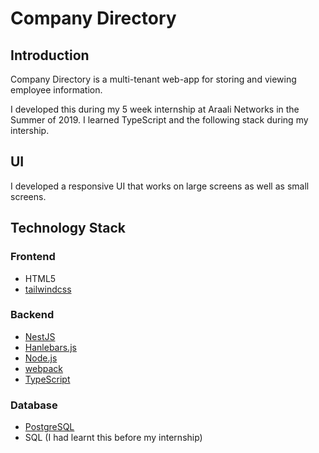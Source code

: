 # Company Directory

## Introduction

Company Directory is a multi-tenant web-app for storing and viewing employee information.

I developed this during my 5 week internship at Araali Networks in the Summer of 2019. I learned TypeScript and the following stack during my intership.

## UI

I developed a responsive UI that works on large screens as well as small screens.

## Technology Stack

### Frontend

* HTML5
* [tailwindcss](https://tailwindcss.com/)

### Backend

* [NestJS](https://nestjs.com/)
* [Hanlebars.js](https://handlebarsjs.com/)
* [Node.js](https://nodejs.org/)
* [webpack](https://webpack.js.org/)
* [TypeScript](https://www.typescriptlang.org/)

### Database

* [PostgreSQL](https://www.postgresql.org/)
* SQL (I had learnt this before my internship)